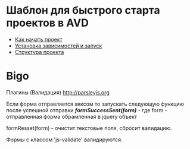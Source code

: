 # Шаблон для быстрого старта проектов в AVD

* [Как начать проект](readme/how-to-start-project.md)
* [Установка зависимостей и запуск](readme/install-and-start.md)
* [Структура проекта](readme/project-structure.md)


# Bigo

Плагины 
	(Валидация)  http://parsleyjs.org 


Если форма отправляется аяксом то запускать следующую функцию после успешной отправки ***formSuccessSent(form)*** - где form - отправленная форма обрамленная в jquery объект 

formResset(form) - очистит текстовые поля, сбросит валидацию.

Формы с классом 'js-validate' валидируются.
